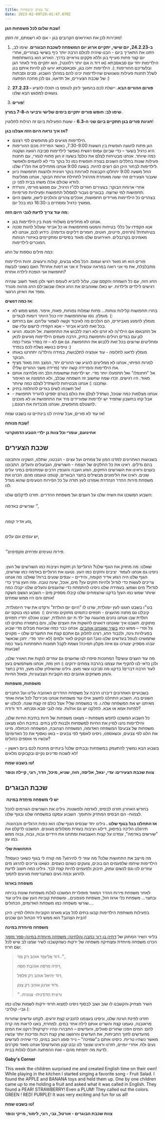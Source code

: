 ```yaml
---
title: על עצים ומשפחות
date: 2023-02-09T20:41:47.070Z
---
```

**שבת שלום לכל משפחות הגן!**

מזכירות לכן את האירואים הקרובים בגן - אם לא רשמתם, זה הזמן!

1. **ב-24.2.23, יום שישי, יתקיים ארוע יום המשפחה לשכבת הבוגרים**. שימו לב, הזזנו את התאריך ביום - הבנו שיהיה לכולם הרבה יותר כיף בשישי בצהריים, אחרי יום קצר פחות מעייף בגן וללא פקקים נוראיים בדרך. הארוע הוא בהשתתפות הילדימות יחד עם סבאסבתא (או דוד.ה אם יותר רלוונטי), הוא יתקיים מיד לאחר הגן ובלעדיכם ההורימות :). הילדימות יחכו בגן, וסבאסבתא יגיעו לגן להיות איתם בגן לשלל תחנות פעילות ונשנושים שהילדימות יכינו להם במהלך השבוע. סבים וסבתות של שכבת הצעירים, אל תדאגו, גם לכן מחכה הפתעה :)

2. **27.2.23 - פורום ההורים הבא.** יישלח לכם בהמשך לינק לטופס בו תוכלו להציע נושאים למפגש הבא שלנו.

3. **פורים**!

**שימו לב: חופש פורים יתקיים בימים שלישי ורביעי ה-7-8 במרץ.**

**חגיגת פורים בגן תתקיים ביום שני ה-6.3** - שעות הפעילות ביום זה רגילות לחלוטין!

**אז איך נראה היום הזה אצלנו בגן?**

* הילדימות מגיעים לגן מחופשים לפי רצונם.
* הגן פתוח להגעה חופשית בין השעות 7:30-9:00, כאשר הפרידה מכם ההורימות היא כרגיל בשער – כדי שביום עמוס רגשית נאפשר לילדימות סביבה רגועה ושקטה כמה שיותר. אנחנו מבטיחות לצלם את כולם! בשעה זו הגן פתוח לגמרי, עם תחנות פעילות שונות בחללים השונים בצורה חופשית כמו כל בוקר כדי לא להעמיס ולאפשר לילדימות לבחור היכן הם רוצים להיות. בשעה 9:00 אנחנו מתחילים את הלו"ז שלנו.
* החל משעה 9:00 יתחלקו הקבוצות לארוחת בוקר חגיגית ולהצגת תחפושות כיוון שעבור הצעירים זוהי שעה מאוחרת מהרגיל לתחילת ארוחת הבוקר, אנחנו ממליצות לוודא שכולם אכלו משהו בבית לפני כן.
* אחרי ארוחת הבוקר: בצעירים חוזרים ללו"ז הרגיל, עם מפגש פורימי, והורדת תחפושות למי שרוצה. בבוגרים נעבור למסלול תחפושות ופעילויות פורימיות.
* בצהרים כל הילדימות מורידים תחפושות, אוכלים צהרים והולכים לישון, ומשם היום ממשיך כרגיל ומסתיים ב-16:30 כמו בכל יום.

**מה עוד צריך לדעת לגבי היום הזה:**

* אנחנו לא מחליפים משלוחי מנות בין הילדימות בגן.
* אנא הקפידו על כללי בטיחות והמנעו מתחפושות או כל אביזר שעלול להוות סכנה בטיחותית! (חרוזים, פייטים, חוטים, חומרים דליקים וכדומה). כידוע לכם, אנחנו לא מאמינים בקרנבלים. האירועים שלנו מאוד בסיסיים ומתקיימים באיזורי הנוחות המוכרים לילדימות.

כמה מילים נוספות על החג:

פורים הוא חג מאוד רגיש ועמוס. הכל מלא צבעים, קולות ורעשים. זהות הילדימות מתבלבלת, את מי אני רואה במראה עכשיו? זו אני או דמות אחרת? האם כשאני לובשת תחפושת אני הופכת לילדה אחרת?

החג הזה, עם כל השמחה והקסם שבו, עלול להביא לעומס רגשי ולכן מאוד חשוב שנהיה רגישים לילדים ולילדות. יש כאלו שאוהבים את החג וכאלו שבשבילם החג מהווה מטרד ומפר את האיזון הרגשי.

**אז כמה דגשים**:

* בחרו תחפושות קלילות ונוחות... פחות שמלות נפוחות, פאות, איפור. ממש ממש לא מומלץ. נסו שהתחפושות יהיו ככל היותר דומות לבגדים  (:
* מומלץ להמנע מאביזרים, הם הולכים פה לאיבוד וקשה לשמור עליהם. אם בחרתם בכל זאת להביא אביזר – אנא הקפידו לרשום עליו שם.
* אל תתבאסו אם הילד/ה לא זורם ולא רוצה ללבוש את התחפושת. אל תכעסו. הגיעו לגן עם בגדים רגילים ותחפושת בתיק, הרבה פעמים הילדימות מגיעים לכאן ומחליטים שרוצים בכל זאת ללבוש את התחפושת. גם אם לא – זה בסדר גמור! כמה טיפים בנושא נשלח לכם בנפרד :)
* מומלץ לדאוג לחלופה - עוד אופציה לתלבושת, במידה והילד/ה יתחרטו באותו הבוקר.
* למרות הפיתוי, אנחנו לא ממליצים להגיע שני ההורים יחד, המצב הזה מאוד מציף את הילדימות והפרידה קשה יותר (פרידה משני ההורים שלי!).
* אל "תתנפלו" ואל תתפעלו יותר מדי. יש ילדימות שתשומת הלב הזו מלחיצה אותם מאוד. היו רגישים. זכרו שמה שחשוב זה השמחה שבלב, ולא התמונה או האיפור שתכננו :) אנחנו מבטיחות להשתדל לצלם כמה שיותר.
* אל תשכחו לשים בגדים להחלפה בתיק!
* אנחנו מצלמות כמה שנוכל, נשתדל לצלם את כולם בטרם יספיקו להוריד תחפושת - אבל קחו בחשבון שתמיד יש ילדימות שמורידים מיד את התחפושת או לא מוכנים להצטלם מחופשים, ואנחנו מכבדות את רצונם.ן.

אז עוד לא פורים, אבל שיהיה לנו בינתיים טו בשבט שמח!

**שבת מנוחה!**

**אחינועם, עומרי וכל צוות גן ילדי הטבע הדמוקרטי**

## **שכבת הצעירים**

בשבועות האחרונים למדנו המון על צמחים ועל עצים - הנבטנו, שתלנו, השקינו והתבוננו בהם גדלים. ראינו את כל החלקים של הצמח - השורשים, הגבעולים והעלים. התבוננו בעצים וראינו את השורשים החזקים, הגזע העבה והענפין הרבים שמתכסים במיני עלים שונים. ראינו את הלימונים מבשילים בחצר הבוגרים, קטפנו וטעמנו מהם. הכרנו את משפחת פירות ההדר הנהדרת ואמרנו לעץ תודה על כל הפירות הטעימים שהוא מגדל לנו.

השבוע המשכנו את השיח שלנו על העצים ועל משפחת ההדרים. חזרנו לדקלום שלנו:

###### ״ שורשיים באדמה,

###### גזע אדיר קומה,

###### יש ענפים וגם עלים,

###### פירות טעימים ופרחים מקסימים״.

שאלנו: מה מחזיק את הגוף שלנו? הרגליים! הן חזקות ויציבות כמו השורשים של העץ. ניסינו גם אנחנו לעמוד  יציבים וחזקים כמו העץ. נטענו את הרגליים באדמה כמו שורשים, הגוף שלנו היה הגזע אדיר הקומה, והידיים – ענפים שנעים ברוח! שאלנו: מה אנחנו צריכים לעשות כדי לגדול ולהיות חזקים עץ? מים, אוכל, שינה טובה. ומה העץ צריך כדי לגדול? מים ושמש. בעמידה שלנו ניסינו להתמתח כדי שהענפים והעלים שלנו יקבלו כמה שיותר שמש כמו העץ! בדקנו שהצמחים שלנו קיבלו מספיק מים – השבוע הגשם השקה אותם והם היו ממש שמחים!

בט״ו בשבט חגגנו לעץ יומולדת, שרנו לו "היום יום הולדת" ורקדנו את שיר היומולדת. קיבלנו גם מתנה מהעצים - תפוזים כתומים מתוקים ומרווים :)  ממש כמו בטקס יום הולדת שבו אנחנו נהנים מהעוגה של ילד.ת יום ההולדת, ישבנו ואכלנו יחדיו תפוזים מתוקים. חשבנו איך שאנחנו דואגים להשקות את העצים שלנו, והם בתמורה נותנים לנו צל ופרי – ממש כמו [בשיר שאנחנו אוהבים](https://www.youtube.com/watch?v=CbW58ratUQo). אנחנו כבר כמה שבועות מבלים מדי שבוע בפעילויות גינה, ולכבוד החג, רצינו לחלוק גם אתכם קצת את התוצרים שלנו – מקווים שתמשיכו לטפל בעדשים שלנו טוב! הם זקוקים לאור ולמים (לא יותר מדי. יתכן שכאשר יגבהו מספיק יצטרכו גם איזה מקלון תמיכה! נשמח לקבל תמונות התפתחות בעוד כמה שבועות!

מה עוד העצים עושים? המחנכות סיפרו לנו שהעצים גם עוזרים לנקות את האוויר שלנו, ולכן כדאי לנו להקיף את עצמנו בהרבה צמחים ירוקים :) חוץ מזה, אנחנו משתמשים בעץ לעוד הרבה דברים! בדקנו מה סביבנו עשוי מעץ. גילינו שהשולחן שלנו מעץ, הדק בחצר והמון משחקים אהובים כמו הקוביות הצבעוניות, ופאזל החיות.

**משפחות, משפחות**

בשבועיים האחרונים דיברנו הרבה על משפחת ההדרים האהובה עלינו ועל החברים השונים בה. השבוע התחלנו לחשוב אילו עוד משפחות אנחנו מכירים? לכל אחת ואחד מאיתנו יש את המשפחה שלה.ו. מי במשפחה שלי? אצל כולם זה קצת שונה. לכולנו יש לפחות אמא או אבא. לחלקנו יש גם אח/ות. ומה לגבי סבא וסבתא. דוד ודודה?

כל השבוע המשכנו לחפש משפחות – מצאנו משפחות של חיות בתיבת החיות שלנו, והילדימות נהנו למיין את החיות למשפחות ולבנות להן בתים. בתיבת הלגו מצאנו משפחות של צבעים! המשפחה האדומה, המשפחה הצהובה, המשפחה הכחולה. מיינו את הלגו לפי צבעים, וכשאספנו, ניסינו לאסוף לפי צבעים – בואו נאסוף את כל האדומים! עכשיו מי אוספים כחולים?

בשבוע הבא נמשיך להתעמק במשפחות ובבתים שלנו! בינתיים מחכות לכם ביום ראשון - לא לשכוח סדינים נקיים ובקבוקים מלאים!

**טו בשבט שמח!**

**צוות שכבת הצעירים: עדי, יגאל, אליסה, חוה, שגיא, מיכל, הדר, רוני, קיילה ונופר**



## **שכבת הבוגרים**

 **יֵשׁ לִי מִשְׁפָּחָה מְיֻחֶדֶת בְמִינָהּ**

בחודש האחרון חזרנו לבסיס, לאדמה ולפשטות. גילינו את השורשים הגורמים להכל לצמוח- הם הבסיס המחזיק והתומך. השבוע עסקנו במשפחה שלנו ובגוף שלנו. 

**אז התחלנו בנו! בגוף שלנו .** גילינו יחד שבסיס הגוף שלנו הוא כפות הרגליים והבהונות. תירגלנו הליכה בפיסוק, דילוג ויציבות בעזרת מסלולים מגוונים. המשכנו לדקלם את "שורשים באדמה", עמדנו על קצות האצבעות ומתחנו את הידיים גבוה, גבוה, גבוה ממש כמו עץ.

**התחושות שלי**

מה מייצב את התחושות שלנו? מה עוזר לי להירגע? מה קורה לי בגוף כשאני כועסת? הילדימות שיתפו שלפעמים הם בוכים, צועקים כשהם כועסים. כשאנו צריכים להרגע מים עוזרים לנו וגם לנשום עמוק, חיבוק ולפעמים להיות קצת לבד. גילינו כמה חשוב לדעת להרגע וכמה נעים כשחברימות מגיעים לתמוך. 

**משפחה בארגז**

לאחר משפחת פירות ההדר המאוד פופולרית המשכנו לגלות משפחות שונות בכיתה ובחצר… משפחת כלי ארגז חול, משפחת פונפונים.. ומשפחת קוביות העץ שם גילינו עוד שורשי משפחה כמו משפחת האדומים, הכחולים…. 

בפעילות משותפת הילדימות קבעו בתים לכל צבע מארגז הקוביות והחלו למיין: היכן הבית הצהוב? הוא ממש ליד הכחול הם שכנים! 

**משפחה מיוחדת במינה**

בליווי השיר המתוק של [דתיה בן דור כתבה והלחינה: משפחה מיוחדת במינה-ספר מזמר](https://youtu.be/PH5lD8FpVqM) הכרנו משפחה מיוחדת ומצחיקה משפחה של ירקות כשהקשבנו לשיר שמנו לב שיש לכל שם חרוז:

> ״..דּוֹד אֱלִיעֶזֶר אוֹהֵב רַק גֶּזֶר, 
>
> דּוֹדָה הֲדַסָּה אוֹהֶבֶת חָסָה, 
>
> דּוֹד יְחִיאֵל אוֹהֵב רַק פִּלְפֵּל, 
>
> וְדוֹד אַרְנוֹן אוֹהֵב רַק צְנוֹן.
>
> וְרוֹנִית הַדּוֹדָנִית- צְנוֹנִית..״ 

השיר מצחיק והקשבנו לו שוב ושוב לבסוף ניסינו למצוא חרוזי ירקות לשמות שלנו כמו גבי- קולרבי (:

חזרנו לפינת הגינה שלנו, וניסינו בעצמנו להנביט קצת זרעים. לקחנו עדשים שחורות מראובנה, טעמנו קצת והשרינו אותם לילה אחד במים. למחרת, באנו לראות מה קרה להם: המים הפכו שחורים סגולים, והעדשים – התבהרו ונהיו ירקרקות! רוקנו את המים מהעדשים לתוך החביתות, את העדשים והרגשנו שהן קצת רכות ופריכות יותר עכשיו מאשר כשהיו טריות. כיסינו אותם ב"שמיכה" – נייר סופג רטוב במים, כדי שיהיה לעדשים נעים ולח. אחרי יומיים, חזרנו וראינו שנוצר לנו נבט קטן מהעדשים! אנחנו מאוד סקרנים לדעת מה יתפתח מהם – ואת ההפתעה תוכלו לגלות בבית.

**Gaby's Corner**

This week the children surprised me and created English time on their own! While playing in the kitchen I started singing a favorite song - Fruit Salad. I found the APPLE and BANANA toys and held them up. One by one children came up to me holding a fruit and asked what it was called in English. They found a PEAR! STRAWBERRY! Even a PLUM! They called out the colors. GREEN ! RED! PURPLE! It was very exciting and fun for us all!

**טו בשבט שמח!**

**צוות שכבת הבוגרים - אורטל, גבי, רוני, לימור, מייקי ונופר**